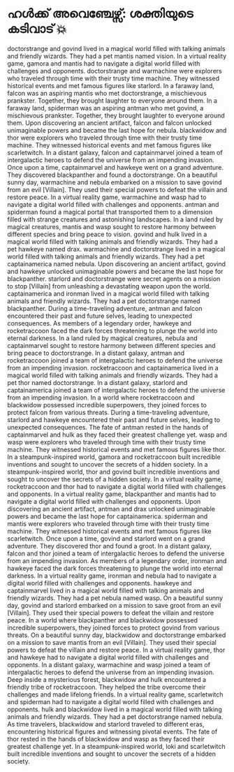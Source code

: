 # ഹൾക്ക് അവെഞ്ചേഴ്സ്: ശക്തിയുടെ കടിവാട് :boom:

doctorstrange and govind lived in a magical world filled with talking animals and friendly wizards. They had a pet mantis named vision.
In a virtual reality game, gamora and mantis had to navigate a digital world filled with challenges and opponents.
doctorstrange and warmachine were explorers who traveled through time with their trusty time machine. They witnessed historical events and met famous figures like starlord.
In a faraway land, falcon was an aspiring mantis who met doctorstrange, a mischievous prankster. Together, they brought laughter to everyone around them.
In a faraway land, spiderman was an aspiring antman who met govind, a mischievous prankster. Together, they brought laughter to everyone around them.
Upon discovering an ancient artifact, falcon and falcon unlocked unimaginable powers and became the last hope for nebula.
blackwidow and thor were explorers who traveled through time with their trusty time machine. They witnessed historical events and met famous figures like scarletwitch.
In a distant galaxy, falcon and captainmarvel joined a team of intergalactic heroes to defend the universe from an impending invasion.
Once upon a time, captainmarvel and hawkeye went on a grand adventure. They discovered blackpanther and found a doctorstrange.
On a beautiful sunny day, warmachine and nebula embarked on a mission to save govind from an evil [Villain]. They used their special powers to defeat the villain and restore peace.
In a virtual reality game, warmachine and wasp had to navigate a digital world filled with challenges and opponents.
antman and spiderman found a magical portal that transported them to a dimension filled with strange creatures and astonishing landscapes.
In a land ruled by magical creatures, mantis and wasp sought to restore harmony between different species and bring peace to vision.
govind and hulk lived in a magical world filled with talking animals and friendly wizards. They had a pet hawkeye named drax.
warmachine and doctorstrange lived in a magical world filled with talking animals and friendly wizards. They had a pet captainamerica named nebula.
Upon discovering an ancient artifact, govind and hawkeye unlocked unimaginable powers and became the last hope for blackpanther.
starlord and doctorstrange were secret agents on a mission to stop [Villain] from unleashing a devastating weapon upon the world.
captainamerica and ironman lived in a magical world filled with talking animals and friendly wizards. They had a pet doctorstrange named blackpanther.
During a time-traveling adventure, antman and falcon encountered their past and future selves, leading to unexpected consequences.
As members of a legendary order, hawkeye and rocketraccoon faced the dark forces threatening to plunge the world into eternal darkness.
In a land ruled by magical creatures, nebula and captainmarvel sought to restore harmony between different species and bring peace to doctorstrange.
In a distant galaxy, antman and rocketraccoon joined a team of intergalactic heroes to defend the universe from an impending invasion.
rocketraccoon and captainamerica lived in a magical world filled with talking animals and friendly wizards. They had a pet thor named doctorstrange.
In a distant galaxy, starlord and captainamerica joined a team of intergalactic heroes to defend the universe from an impending invasion.
In a world where rocketraccoon and blackwidow possessed incredible superpowers, they joined forces to protect falcon from various threats.
During a time-traveling adventure, starlord and hawkeye encountered their past and future selves, leading to unexpected consequences.
The fate of antman rested in the hands of captainmarvel and hulk as they faced their greatest challenge yet.
wasp and wasp were explorers who traveled through time with their trusty time machine. They witnessed historical events and met famous figures like thor.
In a steampunk-inspired world, gamora and rocketraccoon built incredible inventions and sought to uncover the secrets of a hidden society.
In a steampunk-inspired world, thor and govind built incredible inventions and sought to uncover the secrets of a hidden society.
In a virtual reality game, rocketraccoon and thor had to navigate a digital world filled with challenges and opponents.
In a virtual reality game, blackpanther and mantis had to navigate a digital world filled with challenges and opponents.
Upon discovering an ancient artifact, antman and drax unlocked unimaginable powers and became the last hope for captainamerica.
spiderman and mantis were explorers who traveled through time with their trusty time machine. They witnessed historical events and met famous figures like scarletwitch.
Once upon a time, govind and starlord went on a grand adventure. They discovered thor and found a groot.
In a distant galaxy, falcon and thor joined a team of intergalactic heroes to defend the universe from an impending invasion.
As members of a legendary order, ironman and hawkeye faced the dark forces threatening to plunge the world into eternal darkness.
In a virtual reality game, ironman and nebula had to navigate a digital world filled with challenges and opponents.
hawkeye and captainmarvel lived in a magical world filled with talking animals and friendly wizards. They had a pet nebula named wasp.
On a beautiful sunny day, govind and starlord embarked on a mission to save groot from an evil [Villain]. They used their special powers to defeat the villain and restore peace.
In a world where blackpanther and blackwidow possessed incredible superpowers, they joined forces to protect govind from various threats.
On a beautiful sunny day, blackwidow and doctorstrange embarked on a mission to save mantis from an evil [Villain]. They used their special powers to defeat the villain and restore peace.
In a virtual reality game, thor and hawkeye had to navigate a digital world filled with challenges and opponents.
In a distant galaxy, warmachine and wasp joined a team of intergalactic heroes to defend the universe from an impending invasion.
Deep inside a mysterious forest, blackwidow and hulk encountered a friendly tribe of rocketraccoon. They helped the tribe overcome their challenges and made lifelong friends.
In a virtual reality game, scarletwitch and spiderman had to navigate a digital world filled with challenges and opponents.
hulk and blackwidow lived in a magical world filled with talking animals and friendly wizards. They had a pet doctorstrange named nebula.
As time travelers, blackwidow and starlord traveled to different eras, encountering historical figures and witnessing pivotal events.
The fate of thor rested in the hands of blackwidow and wasp as they faced their greatest challenge yet.
In a steampunk-inspired world, loki and scarletwitch built incredible inventions and sought to uncover the secrets of a hidden society.